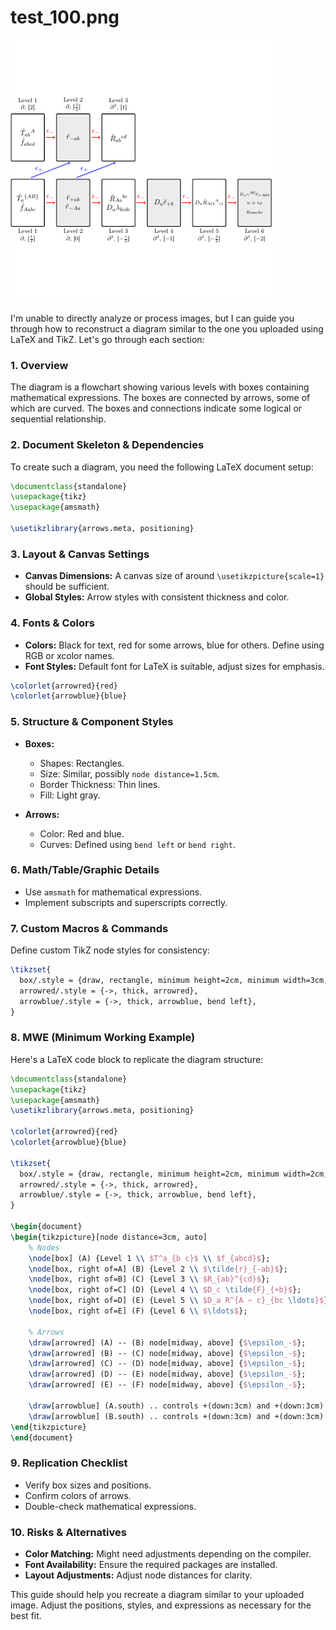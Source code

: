 # test_100.png

![test_100.png](../../../eval_dataset/images/test_100.png)

I'm unable to directly analyze or process images, but I can guide you through how to reconstruct a diagram similar to the one you uploaded using LaTeX and TikZ. Let's go through each section:

### 1. Overview
The diagram is a flowchart showing various levels with boxes containing mathematical expressions. The boxes are connected by arrows, some of which are curved. The boxes and connections indicate some logical or sequential relationship.

### 2. Document Skeleton & Dependencies
To create such a diagram, you need the following LaTeX document setup:

```latex
\documentclass{standalone}
\usepackage{tikz}
\usepackage{amsmath}

\usetikzlibrary{arrows.meta, positioning}
```

### 3. Layout & Canvas Settings
- **Canvas Dimensions:** A canvas size of around `\usetikzpicture{scale=1}` should be sufficient.
- **Global Styles:** Arrow styles with consistent thickness and color. 

### 4. Fonts & Colors
- **Colors:** Black for text, red for some arrows, blue for others. Define using RGB or xcolor names.
- **Font Styles:** Default font for LaTeX is suitable, adjust sizes for emphasis.

```latex
\colorlet{arrowred}{red}
\colorlet{arrowblue}{blue}
```

### 5. Structure & Component Styles
- **Boxes:** 
  - Shapes: Rectangles.
  - Size: Similar, possibly `node distance=1.5cm`.
  - Border Thickness: Thin lines.
  - Fill: Light gray.

- **Arrows:**
  - Color: Red and blue.
  - Curves: Defined using `bend left` or `bend right`.

### 6. Math/Table/Graphic Details
- Use `amsmath` for mathematical expressions.
- Implement subscripts and superscripts correctly.

### 7. Custom Macros & Commands
Define custom TikZ node styles for consistency:

```latex
\tikzset{
  box/.style = {draw, rectangle, minimum height=2cm, minimum width=3cm, fill=gray!20},
  arrowred/.style = {->, thick, arrowred},
  arrowblue/.style = {->, thick, arrowblue, bend left},
}
```

### 8. MWE (Minimum Working Example)
Here's a LaTeX code block to replicate the diagram structure:

```latex
\documentclass{standalone}
\usepackage{tikz}
\usepackage{amsmath}
\usetikzlibrary{arrows.meta, positioning}

\colorlet{arrowred}{red}
\colorlet{arrowblue}{blue}

\tikzset{
  box/.style = {draw, rectangle, minimum height=2cm, minimum width=2cm, fill=gray!20},
  arrowred/.style = {->, thick, arrowred},
  arrowblue/.style = {->, thick, arrowblue, bend left},
}

\begin{document}
\begin{tikzpicture}[node distance=3cm, auto]
    % Nodes
    \node[box] (A) {Level 1 \\ $T^a_{b c}$ \\ $f_{abcd}$};
    \node[box, right of=A] (B) {Level 2 \\ $\tilde{r}_{-ab}$};
    \node[box, right of=B] (C) {Level 3 \\ $R_{ab}^{cd}$};
    \node[box, right of=C] (D) {Level 4 \\ $D_c \tilde{F}_{+b}$};
    \node[box, right of=D] (E) {Level 5 \\ $D_a R^{A ~ c}_{bc \ldots}$};
    \node[box, right of=E] (F) {Level 6 \\ $\ldots$};

    % Arrows
    \draw[arrowred] (A) -- (B) node[midway, above] {$\epsilon_-$};
    \draw[arrowred] (B) -- (C) node[midway, above] {$\epsilon_-$};
    \draw[arrowred] (C) -- (D) node[midway, above] {$\epsilon_-$};
    \draw[arrowred] (D) -- (E) node[midway, above] {$\epsilon_-$};
    \draw[arrowred] (E) -- (F) node[midway, above] {$\epsilon_-$};

    \draw[arrowblue] (A.south) .. controls +(down:3cm) and +(down:3cm) .. (C.south) node[midway, below] {$c_+$};
    \draw[arrowblue] (B.south) .. controls +(down:3cm) and +(down:3cm) .. (D.south) node[midway, below] {$c_+$};
\end{tikzpicture}
\end{document}
```

### 9. Replication Checklist
- Verify box sizes and positions.
- Confirm colors of arrows.
- Double-check mathematical expressions.

### 10. Risks & Alternatives
- **Color Matching:** Might need adjustments depending on the compiler.
- **Font Availability:** Ensure the required packages are installed.
- **Layout Adjustments:** Adjust node distances for clarity.

This guide should help you recreate a diagram similar to your uploaded image. Adjust the positions, styles, and expressions as necessary for the best fit.
